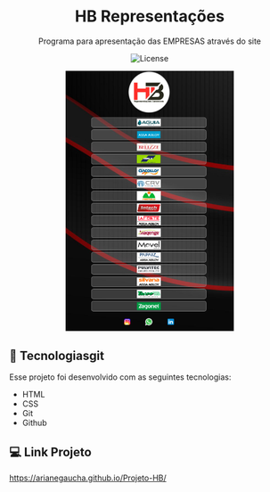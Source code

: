 <h1 align="center"> HB Representações </h1>

<p align="center">
Programa para apresentação das EMPRESAS através do site <br/>
</p>

<p align="center">
  <img alt="License" src="https://img.shields.io/static/v1?label=license&message=MIT&color=49AA26&labelColor=000000">
</p>

<p align="center">
  <img alt="Projeto HB" src="./LAYOUT.png" width="60%">
</p>

## 🚀 Tecnologiasgit 

Esse projeto foi desenvolvido com as seguintes tecnologias:

- HTML 
- CSS
- Git
- Github

## 💻 Link Projeto

https://arianegaucha.github.io/Projeto-HB/

